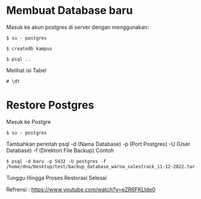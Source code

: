 # Membuat Database baru
Masuk ke akun postgres di server dengan menggunakan:
```
$ su - postgres
```
```
$ createdb kampus
```
```
$ psql ..
```
Melihat isi Tabel
```
# \dt
```

# Restore Postgres
Masuk ke Postgre
```
$ su - postgres
```
Tambahkan perintah psql -d (Nama Database) -p (Port Postgres) -U (User Database) -f (Direktori File Backup)
Contoh
```
$ psql -d baru -p 5432 -U postgres -f /home/dna/Desktop/test/backup_database_warna_salestrack_11-12-2022.tar
```
Tunggu Hingga Proses Restorasi Selesai

Refrensi : https://www.youtube.com/watch?v=eZR6FKLIde0
